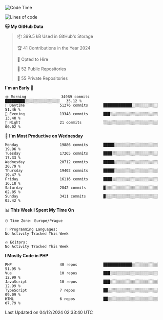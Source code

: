 <!--START_SECTION:waka-->
![Code Time](http://img.shields.io/badge/Code%20Time-1%2C583%20hrs%2058%20mins-blue)

![Lines of code](https://img.shields.io/badge/From%20Hello%20World%20I%27ve%20Written-31.1%20million%20lines%20of%20code-blue)

**🐱 My GitHub Data** 

> 📦 399.5 kB Used in GitHub's Storage 
 > 
> 🏆 41 Contributions in the Year 2024
 > 
> 💼 Opted to Hire
 > 
> 📜 52 Public Repositories 
 > 
> 🔑 55 Private Repositories 
 > 
**I'm an Early 🐤** 

```text
🌞 Morning                34989 commits       █████████░░░░░░░░░░░░░░░░   35.12 % 
🌆 Daytime                51276 commits       █████████████░░░░░░░░░░░░   51.46 % 
🌃 Evening                13348 commits       ███░░░░░░░░░░░░░░░░░░░░░░   13.40 % 
🌙 Night                  21 commits          ░░░░░░░░░░░░░░░░░░░░░░░░░   00.02 % 
```
📅 **I'm Most Productive on Wednesday** 

```text
Monday                   19886 commits       █████░░░░░░░░░░░░░░░░░░░░   19.96 % 
Tuesday                  17265 commits       ████░░░░░░░░░░░░░░░░░░░░░   17.33 % 
Wednesday                20712 commits       █████░░░░░░░░░░░░░░░░░░░░   20.79 % 
Thursday                 19402 commits       █████░░░░░░░░░░░░░░░░░░░░   19.47 % 
Friday                   16116 commits       ████░░░░░░░░░░░░░░░░░░░░░   16.18 % 
Saturday                 2842 commits        █░░░░░░░░░░░░░░░░░░░░░░░░   02.85 % 
Sunday                   3411 commits        █░░░░░░░░░░░░░░░░░░░░░░░░   03.42 % 
```


📊 **This Week I Spent My Time On** 

```text
🕑︎ Time Zone: Europe/Prague

💬 Programming Languages: 
No Activity Tracked This Week

🔥 Editors: 
No Activity Tracked This Week
```

**I Mostly Code in PHP** 

```text
PHP                      40 repos            █████████████░░░░░░░░░░░░   51.95 % 
Vue                      10 repos            ███░░░░░░░░░░░░░░░░░░░░░░   12.99 % 
JavaScript               10 repos            ███░░░░░░░░░░░░░░░░░░░░░░   12.99 % 
TypeScript               7 repos             ██░░░░░░░░░░░░░░░░░░░░░░░   09.09 % 
HTML                     6 repos             ██░░░░░░░░░░░░░░░░░░░░░░░   07.79 % 
```




 Last Updated on 04/12/2024 02:33:40 UTC
<!--END_SECTION:waka-->
<!--
**AlexKratky/AlexKratky** is a ✨ _special_ ✨ repository because its `README.md` (this file) appears on your GitHub profile.

Here are some ideas to get you started:

- 🔭 I’m currently working on ...
- 🌱 I’m currently learning ...
- 👯 I’m looking to collaborate on ...
- 🤔 I’m looking for help with ...
- 💬 Ask me about ...
- 📫 How to reach me: ...
- 😄 Pronouns: ...
- ⚡ Fun fact: ...
-->
